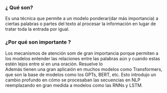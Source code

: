### ¿ Qué son?  
Es una técnica que permite a un modelo ponderar(dar más importancia) a ciertas palabras o partes del texto al procesar la información en lugar de tratar toda la entrada por igual.  

### ¿Por qué son importante ?
Los mecanismos de atención som de gran importancia porque permiten a los modelos entender las relaciones entre las palabras aún y cuando estas estén lejos entre sí en una oración. Resuelve lo  
Además tienen una gran aplicaión en muchos modelos como Transformers, que son la base de modelos como los GPTs, BERT, etc. Esto introdujo  un cambio profundo en cómo se procesaban las secuencias en NLP reemplazando en gran medida a modelos como las RNNs y LSTM.
